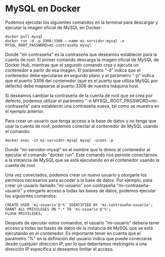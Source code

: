 # MySQL en Docker

Podemos  ejecutar los siguientes comandos en la terminal para descargar y ejecutar la imagen oficial de MySQL en Docker:

```
docker pull mysql
docker run -d -p 3306:3306 --name mi-servidor-mysql -e MYSQL_ROOT_PASSWORD=mi-contraseña mysql
```

Donde "mi-contraseña" es la contraseña que deseamos establecer para la cuenta de root. El primer comando descarga la imagen oficial de MySQL de Docker Hub, mientras que el segundo comando crea y ejecuta un contenedor a partir de esa imagen. El parámetro "-d" indica que el contenedor debe ejecutarse en segundo plano y el parámetro "-p" indica que el puerto 3306 del contenedor (que es el puerto que utiliza MySQL por defecto) debe mapearse al puerto 3306 de nuestra máquina host.

Si deseamos cambiar la contraseña de la cuenta de root que se crea por defecto, podemos utilizar el parámetro "-e MYSQL_ROOT_PASSWORD=mi-contraseña" para establecer una contraseña nueva, tal como se muestra en el ejemplo anterior.

Para crear un usuario que tenga acceso a la base de datos y no tenga que usar la cuenta de root, podemos conectar al contenedor de MySQL usando el comando:

```
docker exec -it mi-servidor-mysql mysql -uroot -p
```

Donde "mi-servidor-mysql" es el nombre que le dimos al contenedor al ejecutar el comando "docker run". Este comando nos permite conectarnos a la instancia de MySQL que se está ejecutando en el contenedor usando la cuenta de root.

Una vez conectados, podemos crear un nuevo usuario y otorgarle los permisos necesarios para acceder a la base de datos. Por ejemplo, para crear un usuario llamado "mi-usuario" con contraseña "mi-contraseña-usuario" y otorgarle acceso a todas las bases de datos, podemos ejecutar los siguientes comandos:

```
CREATE USER 'mi-usuario'@'%' IDENTIFIED BY 'mi-contraseña-usuario';
GRANT ALL PRIVILEGES ON *.* TO 'mi-usuario'@'%';
FLUSH PRIVILEGES;
```

Después de ejecutar estos comandos, el usuario "mi-usuario" debería tener acceso a todas las bases de datos de la instancia de MySQL que se está ejecutando en el contenedor. Es importante tener en cuenta que el parámetro "%" en la definición del usuario indica que puede conectarse desde cualquier dirección IP, por lo que deberíamos restringirlo a una dirección IP específica si deseamos limitar el acceso.